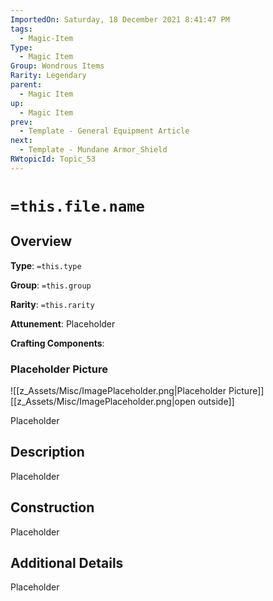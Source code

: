 ```yaml
---
ImportedOn: Saturday, 18 December 2021 8:41:47 PM
tags:
  - Magic-Item
Type:
  - Magic Item
Group: Wondrous Items
Rarity: Legendary
parent:
  - Magic Item
up:
  - Magic Item
prev:
  - Template - General Equipment Article
next:
  - Template - Mundane Armor_Shield
RWtopicId: Topic_53
---
```

# `=this.file.name`

## Overview
**Type**: `=this.type`

**Group**: `=this.group`

**Rarity**: `=this.rarity`

**Attunement**: Placeholder

**Crafting Components**:

### Placeholder Picture
![[z_Assets/Misc/ImagePlaceholder.png|Placeholder Picture]]
[[z_Assets/Misc/ImagePlaceholder.png|open outside]]

Placeholder

## Description
Placeholder

## Construction
Placeholder

## Additional Details
Placeholder

